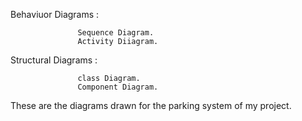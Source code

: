 Behaviuor Diagrams :

                   Sequence Diagram.
                   Activity Diiagram.
                   
Structural Diagrams :

                   class Diagram.
                   Component Diagram.
                   
These are the diagrams drawn for the parking system of my project.
